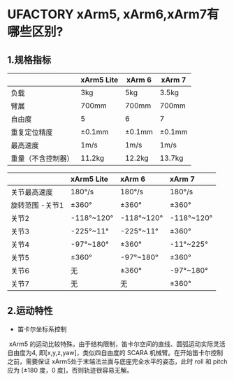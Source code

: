 # UFACTORY xArm5, xArm6,xArm7有哪些区别? #	

## 1.规格指标

|                    | xArm5 Lite | xArm 6 | xArm 7 |
| ------------------ | ---------- | ------ | ------ |
| 负载               | 3kg        | 5kg    | 3.5kg  |
| 臂展               | 700mm      | 700mm  | 700mm  |
| 自由度             | 5          | 6      | 7      |
| 重复定位精度       | ±0.1mm     | ±0.1mm | ±0.1mm |
| 最高速度           | 1m/s       | 1m/s   | 1m/s   |
| 重量（不含控制器） | 11.2kg     | 12.2kg | 13.7kg |

|                 | xArm5 Lite | xArm 6     | xArm 7     |
| :-------------- | :--------- | :--------- | :--------- |
| 关节最高速度    | 180°/s     | 180°/s     | 180°/s     |
| 旋转范围 -关节1 | ±360°      | ±360°      | ±360°      |
| 关节2           | -118°~120° | -118°~120° | -118°~120° |
| 关节3           | -225°~11°  | -225°~11°  | ±360°      |
| 关节4           | -97°~180°  | ±360°      | -11°~225°  |
| 关节5           | ±360°      | -97°~180°  | ±360°      |
| 关节6           | 无         | ±360°      | -97°~180°  |
| 关节7           | 无         | 无         | ±360°      |

## 2.运动特性

* 笛卡尔坐标系控制

​	xArm5 的运动比较特殊，由于结构限制，笛卡尔空间的直线、圆弧运动实际灵活自由度为4, 即[x,y,z,yaw]，类似四自由度的 SCARA 机械臂。在开始笛卡尔控制之前，需要保证 xArm5处于末端法兰面与底座完全水平的姿态，此时 roll 和 pitch 应为 [±180 度，0 度]，否则轨迹很容易无解。





